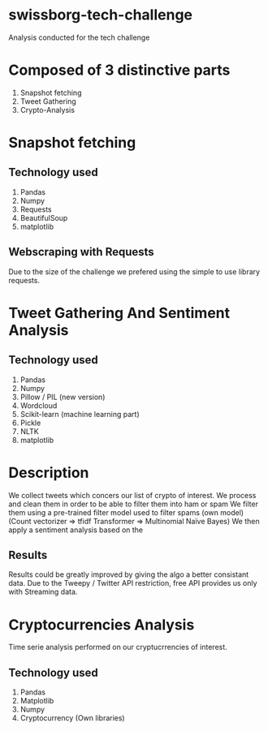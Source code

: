 # swissborg-tech-challenge

Analysis conducted for the tech challenge

# Composed of 3 distinctive parts
1. Snapshot fetching
2. Tweet Gathering
3. Crypto-Analysis

# Snapshot fetching
## Technology used
1. Pandas
2. Numpy
3. Requests
4. BeautifulSoup
5. matplotlib 

## Webscraping with Requests
Due to the size of the challenge we prefered using the simple to use library requests.

# Tweet Gathering And Sentiment Analysis
## Technology used
1. Pandas
2. Numpy
3. Pillow / PIL (new version)
4. Wordcloud
5. Scikit-learn (machine learning part)
6. Pickle
7. NLTK
8. matplotlib


# Description
We collect tweets which concers our list of crypto of interest.
We process and clean them in order to be able to filter them into ham or spam
We filter them using a pre-trained filter model used to filter spams (own model) (Count vectorizer => tfidf Transformer => Multinomial Naïve Bayes)
We then apply a sentiment analysis based on the 

## Results 
Results could be greatly improved by giving the algo a better consistant data.
Due to the Tweepy / Twitter API restriction, free API provides us only with Streaming data.


# Cryptocurrencies Analysis
Time serie analysis performed on our cryptucrrencies of interest.

## Technology used
1. Pandas
2. Matplotlib
3. Numpy
4. Cryptocurrency (Own libraries)
